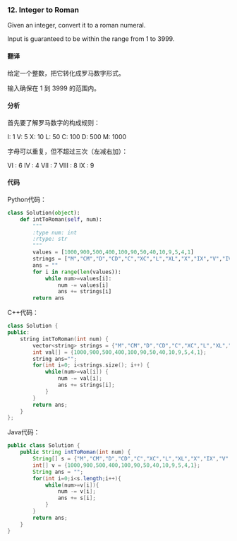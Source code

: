 ### 12. Integer to Roman

Given an integer, convert it to a roman numeral.

Input is guaranteed to be within the range from 1 to 3999.

#### 翻译

给定一个整数，把它转化成罗马数字形式。

输入确保在 1 到 3999 的范围内。

#### 分析

首先要了解罗马数字的构成规则：

I: 1
V: 5
X: 10
L: 50
C: 100
D: 500
M: 1000

字母可以重复，但不超过三次（左减右加）：

VI : 6
IV : 4
VII : 7
VIII : 8
IX : 9

#### 代码

Python代码：

```Python
class Solution(object):
    def intToRoman(self, num):
        """
        :type num: int
        :rtype: str
        """
        values = [1000,900,500,400,100,90,50,40,10,9,5,4,1]
        strings = ["M","CM","D","CD","C","XC","L","XL","X","IX","V","IV","I"]
        ans = ""
        for i in range(len(values)):
            while num>=values[i]:
                num -= values[i]
                ans += strings[i]
        return ans
```

C++代码：

```C++
class Solution {
public:
    string intToRoman(int num) {
        vector<string> strings = {"M","CM","D","CD","C","XC","L","XL","X","IX","V","IV","I"};
        int val[] = {1000,900,500,400,100,90,50,40,10,9,5,4,1};
        string ans="";
        for(int i=0; i<strings.size(); i++) {
            while(num>=val[i]) {
                num -= val[i];
                ans += strings[i];
            }
        }
        return ans;
    }
};
```

Java代码：

```Java
public class Solution {
    public String intToRoman(int num) {
        String[] s = {"M","CM","D","CD","C","XC","L","XL","X","IX","V","IV","I"};
        int[] v = {1000,900,500,400,100,90,50,40,10,9,5,4,1};
        String ans = "";
        for(int i=0;i<s.length;i++){
            while(num>=v[i]){
                num -= v[i];
                ans += s[i];
            }
        }
        return ans;
    }
}
```
